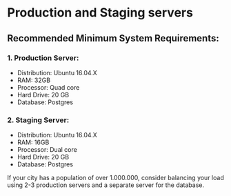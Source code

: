 # Production and Staging servers

## Recommended Minimum System Requirements:

### 1. Production Server:
  - Distribution: Ubuntu 16.04.X
  - RAM: 32GB
  - Processor: Quad core
  - Hard Drive: 20 GB
  - Database: Postgres

### 2. Staging Server:
  - Distribution: Ubuntu 16.04.X
  - RAM: 16GB
  - Processor: Dual core
  - Hard Drive: 20 GB
  - Database: Postgres

If your city has a population of over 1.000.000, consider balancing your load using 2-3 production servers and a separate server for the database.
